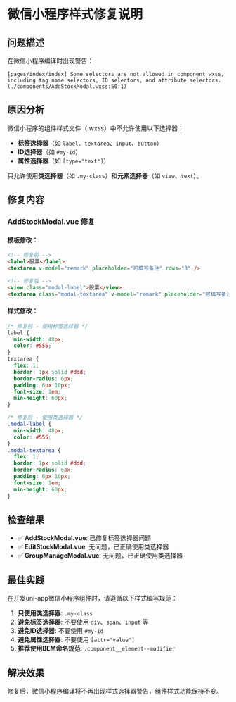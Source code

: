 # 微信小程序样式修复说明

## 问题描述
在微信小程序编译时出现警告：
```
[pages/index/index] Some selectors are not allowed in component wxss, including tag name selectors, ID selectors, and attribute selectors.(./components/AddStockModal.wxss:50:1)
```

## 原因分析
微信小程序的组件样式文件（.wxss）中不允许使用以下选择器：
- **标签选择器**（如 `label`、`textarea`、`input`、`button`）
- **ID选择器**（如 `#my-id`）
- **属性选择器**（如 `[type="text"]`）

只允许使用**类选择器**（如 `.my-class`）和**元素选择器**（如 `view`、`text`）。

## 修复内容

### AddStockModal.vue 修复

#### 模板修改：
```html
<!-- 修复前 -->
<label>股票</label>
<textarea v-model="remark" placeholder="可填写备注" rows="3" />

<!-- 修复后 -->
<view class="modal-label">股票</view>
<textarea class="modal-textarea" v-model="remark" placeholder="可填写备注" rows="3" />
```

#### 样式修改：
```scss
/* 修复前 - 使用标签选择器 */
label {
  min-width: 48px;
  color: #555;
}
textarea {
  flex: 1;
  border: 1px solid #ddd;
  border-radius: 6px;
  padding: 6px 10px;
  font-size: 1em;
  min-height: 60px;
}

/* 修复后 - 使用类选择器 */
.modal-label {
  min-width: 48px;
  color: #555;
}
.modal-textarea {
  flex: 1;
  border: 1px solid #ddd;
  border-radius: 6px;
  padding: 6px 10px;
  font-size: 1em;
  min-height: 60px;
}
```

## 检查结果
- ✅ **AddStockModal.vue**: 已修复标签选择器问题
- ✅ **EditStockModal.vue**: 无问题，已正确使用类选择器
- ✅ **GroupManageModal.vue**: 无问题，已正确使用类选择器

## 最佳实践
在开发uni-app微信小程序组件时，请遵循以下样式编写规范：

1. **只使用类选择器**: `.my-class`
2. **避免标签选择器**: 不要使用 `div`、`span`、`input` 等
3. **避免ID选择器**: 不要使用 `#my-id`
4. **避免属性选择器**: 不要使用 `[attr="value"]`
5. **推荐使用BEM命名规范**: `.component__element--modifier`

## 解决效果
修复后，微信小程序编译将不再出现样式选择器警告，组件样式功能保持不变。